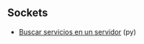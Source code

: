 ## Sockets

- [Buscar servicios en un servidor](https://github.com/mondeja/fullstack/tree/master/backend/src/012-protocolos_red/sockets/find_services) (py)
